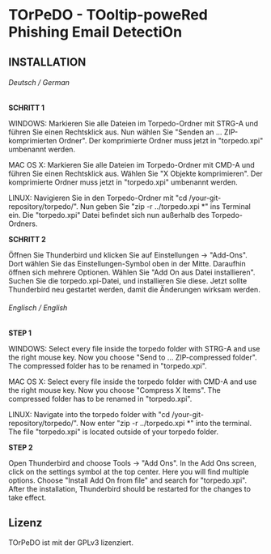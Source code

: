 # TOrPeDO - TOoltip-poweRed Phishing Email DetectiOn

## INSTALLATION

###### Deutsch / German

**SCHRITT 1**

WINDOWS:
Markieren Sie alle Dateien im Torpedo-Ordner mit STRG-A und führen Sie einen Rechtsklick aus. Nun wählen Sie "Senden an ... ZIP-komprimierten Ordner". Der komprimierte Ordner muss jetzt in "torpedo.xpi" umbenannt werden.

MAC OS X:
Markieren Sie alle Dateien im Torpedo-Ordner mit CMD-A und führen Sie einen Rechtsklick aus. Wählen Sie "X Objekte komprimieren". Der komprimierte Ordner muss jetzt in "torpedo.xpi" umbenannt werden.

LINUX:
Navigieren Sie in den Torpedo-Ordner mit "cd /your-git-repository/torpedo/". Nun geben Sie "zip -r ../torpedo.xpi *" ins Terminal ein. Die "torpedo.xpi" Datei befindet sich nun außerhalb des Torpedo-Ordners.


**SCHRITT 2**

Öffnen Sie Thunderbird und klicken Sie auf Einstellungen -> "Add-Ons". Dort wählen Sie das Einstellungen-Symbol oben in der Mitte. Daraufhin öffnen sich mehrere Optionen. Wählen Sie "Add On aus Datei installieren". Suchen Sie die torpedo.xpi-Datei, und installieren Sie diese. Jetzt sollte Thunderbird neu gestartet werden, damit die Änderungen wirksam werden.



###### Englisch / English

**STEP 1**

WINDOWS:
Select every file inside the torpedo folder with STRG-A and use the right mouse key. Now you choose "Send to ... ZIP-compressed folder". The compressed folder has to be renamed in "torpedo.xpi".

MAC OS X:
Select every file inside the torpedo folder with CMD-A and use the right mouse key. Now you choose "Compress X Items". The compressed folder has to be renamed in "torpedo.xpi".

LINUX:
Navigate into the torpedo folder with "cd /your-git-repository/torpedo/". Now enter "zip -r ../torpedo.xpi *" into the terminal. The file "torpedo.xpi" is located outside of your torpedo folder.


**STEP 2**

Open Thunderbird and choose Tools -> "Add Ons". In the Add Ons screen, click on the settings symbol at the top center. Here you will find multiple options. Choose "Install Add On from file" and search for "torpedo.xpi". After the installation, Thunderbird should be restarted for the changes to take effect.

## Lizenz

TOrPeDO ist mit der GPLv3 lizenziert.
